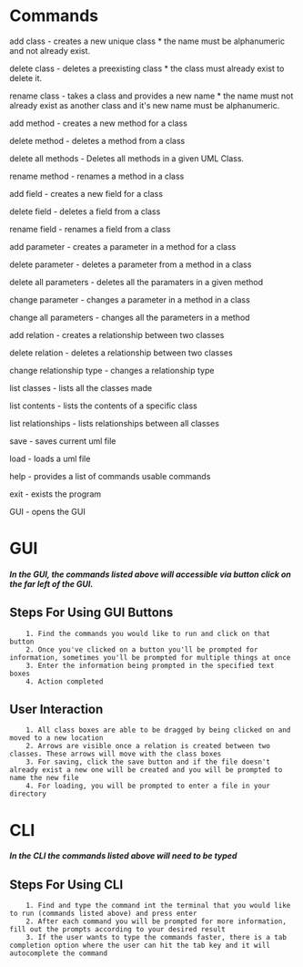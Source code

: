 # Commands


add class - creates a new unique class * the name must be alphanumeric and not already exist.

delete class - deletes a preexisting class * the class must already exist to delete it.

rename class - takes a class and provides a new name * the name must not already exist as another class and it's new name must be alphanumeric.

add method - creates a new method for a class

delete method - deletes a method from a class

delete all methods - Deletes all methods in a given UML Class.

rename method - renames a method in a class

add field - creates a new field for a class

delete field - deletes a field from a class

rename field - renames a field from a class

add parameter - creates a parameter in a method for a class

delete parameter - deletes a parameter from a method in a class

delete all parameters - deletes all the paramaters in a given method

change parameter - changes a parameter in a method in a class

change all parameters - changes all the parameters in a method

add relation - creates a relationship between two classes

delete relation - deletes a relationship between two classes

change relationship type - changes a relationship type

list classes - lists all the classes made

list contents - lists the contents of a specific class

list relationships - lists relationships between all classes

save - saves current uml file

load - loads a uml file

help - provides a list of commands usable commands

exit - exists the program

GUI - opens the GUI

# GUI

##### In the GUI, the commands listed above will accessible via button click on the far left of the GUI.
            
## Steps For Using GUI Buttons

        1. Find the commands you would like to run and click on that button
        2. Once you've clicked on a button you'll be prompted for information, sometimes you'll be prompted for multiple things at once
        3. Enter the information being prompted in the specified text boxes
        4. Action completed
    
## User Interaction

        1. All class boxes are able to be dragged by being clicked on and moved to a new location
        2. Arrows are visible once a relation is created between two classes. These arrows will move with the class boxes
        3. For saving, click the save button and if the file doesn't already exist a new one will be created and you will be prompted to name the new file
        4. For loading, you will be prompted to enter a file in your directory

# CLI
##### In the CLI the commands listed above will need to be typed

## Steps For Using CLI

        1. Find and type the command int the terminal that you would like to run (commands listed above) and press enter
        2. After each command you will be prompted for more information, fill out the prompts according to your desired result
        3. If the user wants to type the commands faster, there is a tab completion option where the user can hit the tab key and it will autocomplete the command
            
